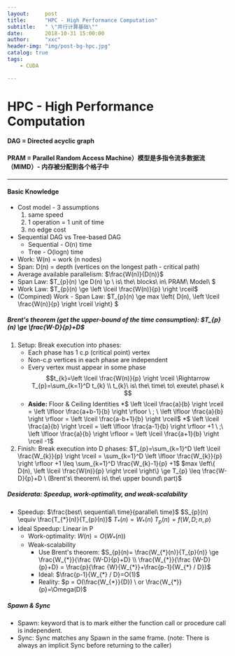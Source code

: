 ```yaml
---
layout:     post
title:      "HPC - High Performance Computation"
subtitle:   " \"并行计算基础\""
date:       2018-10-31 15:00:00
author:     "xxc"
header-img: "img/post-bg-hpc.jpg"
catalog: true
tags:
    - CUDA 

---
```


# HPC - High Performance Computation

#### DAG = Directed acyclic graph

#### PRAM = Parallel Random Access Machine）模型是多指令流多数据流（MIMD）- 内存被分配到各个格子中 

------

#### Basic Knowledge

- Cost model - 3 assumptions
  1. same speed 
  2. 1 operation = 1 unit of time
  3. no edge cost
- Sequential  DAG vs Tree-based DAG
  - Sequential - O(n) time
  - Tree - O(logn) time
- Work: W(n) = work (n nodes)
- Span: D(n) = depth (vertices on the longest path - critical path)
- Average available parallelism: $\frac{W(n)}{D(n)}$
- Span Law: $T_{p}(n) \ge D(n) \\p \ is\ the\ blocks\ in\ PRAM\ Model\  $
- Work Law: $T_{p}(n) \ge \left \lceil \frac{W(n)}{p} \right \rceil$
- (Compined) Work - Span Law: $T_{p}(n) \ge max \left\{  D(n), \left \lceil \frac{W(n)}{p} \right \rceil \right\}	$

##### Brent's theorem (get the upper-bound of the time consumption): $T_{p}(n) \ge \frac{W-D}{p}+D$ 

1. Setup: Break  execution into phases:
   - Each phase has 1 c.p (critical point) vertex
   - Non-c.p vertices in each phase are independent
   - Every vertex must appear in some phase
     $$t_{k}=\left \lceil \frac{W(n)}{p} \right \rceil \Rightarrow T_{p}=\sum_{k=1}^D t_{k}	\\ t_{k}\ is\ the\ time\ to\ exeute\ phase\ k $$
   - **Aside:** Floor & Ceiling Identities
     *$ \left \lceil \frac{a}{b} \right \rceil = \left \lfloor \frac{a+b-1}{b} \right \rfloor \ ; \ \left \lfloor \frac{a}{b} \right \rfloor = \left \lceil \frac{a-b+1}{b} \right \rceil$
     *$ \left \lceil \frac{a}{b} \right \rceil = \left \lfloor \frac{a-1}{b} \right \rfloor +1 \ ;\ \left \lfloor \frac{a}{b} \right \rfloor = \left \lceil \frac{a+1}{b} \right \rceil -1$
2. Finish: Break execution into D phases: 
   $T_{p}=\sum_{k=1}^D  \left \lceil \frac{W_{k}}{p} \right \rceil = \sum_{k=1}^D  \left \lfloor \frac{W_{k}}{p} \right \rfloor +1 \leq \sum_{k=1}^D  \frac{W_{k}-1}{p} +1$
   $max \left\{  D(n), \left \lceil \frac{W(n)}{p} \right \rceil \right\} \ge T_{p} \leq \frac{W-D}{p}+D \ (Brent's\ theorem\ is\ the\ upper bound\ part)$

##### Desiderata: Speedup, work-optimality, and weak-scalability

- Speedup: $\frac{best\ sequential\ time}{parallel\ time}$
  $S_{p}(n) \equiv \frac{T_{*}(n)}{T_{p}(n)}$
  $T_{*}(n)=W_{*}(n)$
  $T_{p}(n)=f(W,D;n,p)$
- Ideal Speedup: Linear in P
  - Work-optimality: $W(n)=O(W_{*}(n))$
  - Weak-scalability
    - Use Brent's theorem: $S_{p}(n)= \frac{W_{*}(n)}{T_{p}(n)} \ge \frac{W_{*}}{\frac {W-D}{p}+D} \\ \frac{W_{*}}{\frac {W-D}{p}+D} = \frac{p}{\frac {W}{W_{*}}+\frac{p-1}{W_{*} / D}}$
    - Ideal: $\frac{p-1}{W_{*} / D}=O(1)$
    - Reality: $p = O(\frac{W_{*}}{D}) \ or \frac{W_{*}}{p}=\Omega(D)$ 

##### Spawn & Sync

- Spawn: keyword that is to mark either the function call or procedure call is independent. 
- Sync: Sync matches any Spawn in the same frame. (note: There is always an implicit Sync before returning to the caller)